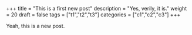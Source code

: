 +++
title = "This is a first new post"
description = "Yes, verily, it is."
weight = 20
draft = false
tags = ["t1","t2","t3"]
categories = ["c1","c2","c3"]
+++

Yeah, this is a new post. 